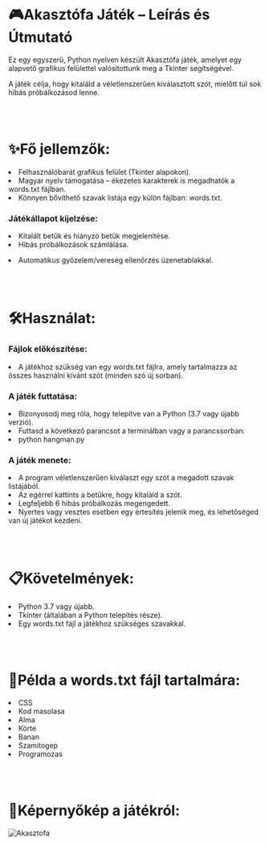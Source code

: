 <h1>🎮Akasztófa Játék – Leírás és Útmutató</h1>
<p>Ez egy egyszerű, Python nyelven készült Akasztófa játék, amelyet egy alapvető grafikus felülettel valósítottunk meg a Tkinter segítségével.</p>
<p>A játék célja, hogy kitaláld a véletlenszerűen kiválasztott szót, mielőtt túl sok hibás próbálkozásod lenne.</p>

<br></br>

<h1>✨Fő jellemzők:</h1>
<li>Felhasználóbarát grafikus felület (Tkinter alapokon).</li>
<li>Magyar nyelv támogatása – ékezetes karakterek is megadhatók a words.txt fájlban.</li>
<li>Könnyen bővíthető szavak listája egy külön fájlban: words.txt.</li>
<p>
<h3>Játékállapot kijelzése:</h3>
  <li>Kitalált betűk és hiányzó betűk megjelenítése.</li>
  <li>Hibás próbálkozások számlálása.</li>
</p>
<p>
<li>Automatikus győzelem/vereség ellenőrzés üzenetablakkal.</li>
</p>

<br></br>

<h1>🛠️Használat:</h1>
<h3>Fájlok előkészítése:</h3>
  <li>A játékhoz szükség van egy words.txt fájlra, amely tartalmazza az összes használni kívánt szót (minden szó új sorban).</li>
<p>
<h3>A játék futtatása:</h3>
  <li>Bizonyosodj meg róla, hogy telepítve van a Python (3.7 vagy újabb verzió).</li>
  <li>Futtasd a következő parancsot a terminálban vagy a parancssorban:</li>
      <li>python hangman.py</li>
</p>
<h3>A játék menete:</h3>
  <li>A program véletlenszerűen kiválaszt egy szót a megadott szavak listájából.</li>
  <li>Az egérrel kattints a betűkre, hogy kitaláld a szót.</li>
  <li>Legfeljebb 6 hibás próbálkozás megengedett.</li>
  <li>Nyertes vagy vesztes esetben egy értesítés jelenik meg, és lehetőséged van új játékot kezdeni.</li>

<br></br>

<h1>📋Követelmények:</h1>
<li>Python 3.7 vagy újabb.</li>
<li>Tkinter (általában a Python telepítés része).</li>
<li>Egy words.txt fájl a játékhoz szükséges szavakkal.</li>

<br></br>

<h1>📄Példa a words.txt fájl tartalmára:</h1>
<li>CSS</li>
<li>Kod masolasa</li>
<li>Alma</li>
<li>Körte</li>
<li>Banan</li>
<li>Szamitogep</li>
<li>Programozas</li>

<br></br>

<h1>📸Képernyőkép a játékról:</h1>

![Akasztofa](https://github.com/user-attachments/assets/b7ae88e7-c6bb-44c6-b529-4c286e48ba5d)
